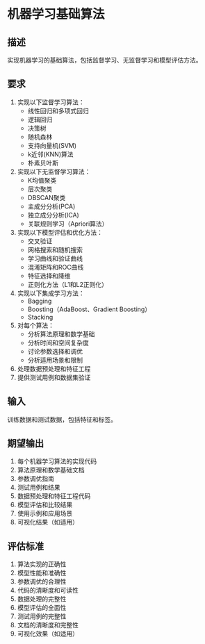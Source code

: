 # 机器学习基础算法

## 描述
实现机器学习的基础算法，包括监督学习、无监督学习和模型评估方法。

## 要求
1. 实现以下监督学习算法：
   - 线性回归和多项式回归
   - 逻辑回归
   - 决策树
   - 随机森林
   - 支持向量机(SVM)
   - k近邻(KNN)算法
   - 朴素贝叶斯
2. 实现以下无监督学习算法：
   - K均值聚类
   - 层次聚类
   - DBSCAN聚类
   - 主成分分析(PCA)
   - 独立成分分析(ICA)
   - 关联规则学习（Apriori算法）
3. 实现以下模型评估和优化方法：
   - 交叉验证
   - 网格搜索和随机搜索
   - 学习曲线和验证曲线
   - 混淆矩阵和ROC曲线
   - 特征选择和降维
   - 正则化方法（L1和L2正则化）
4. 实现以下集成学习方法：
   - Bagging
   - Boosting（AdaBoost、Gradient Boosting）
   - Stacking
5. 对每个算法：
   - 分析算法原理和数学基础
   - 分析时间和空间复杂度
   - 讨论参数选择和调优
   - 分析适用场景和限制
6. 处理数据预处理和特征工程
7. 提供测试用例和数据集验证

## 输入
训练数据和测试数据，包括特征和标签。

## 期望输出
1. 每个机器学习算法的实现代码
2. 算法原理和数学基础文档
3. 参数调优指南
4. 测试用例和结果
5. 数据预处理和特征工程代码
6. 模型评估和比较结果
7. 使用示例和应用场景
8. 可视化结果（如适用）

## 评估标准
1. 算法实现的正确性
2. 模型性能和准确性
3. 参数调优的合理性
4. 代码的清晰度和可读性
5. 数据处理的完整性
6. 模型评估的全面性
7. 测试用例的完整性
8. 文档的清晰度和完整性
9. 可视化效果（如适用）